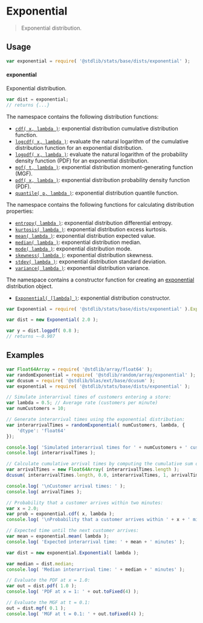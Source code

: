 <!--

@license Apache-2.0

Copyright (c) 2018 The Stdlib Authors.

Licensed under the Apache License, Version 2.0 (the "License");
you may not use this file except in compliance with the License.
You may obtain a copy of the License at

   http://www.apache.org/licenses/LICENSE-2.0

Unless required by applicable law or agreed to in writing, software
distributed under the License is distributed on an "AS IS" BASIS,
WITHOUT WARRANTIES OR CONDITIONS OF ANY KIND, either express or implied.
See the License for the specific language governing permissions and
limitations under the License.

-->

# Exponential

> Exponential distribution.

<section class="usage">

## Usage

```javascript
var exponential = require( '@stdlib/stats/base/dists/exponential' );
```

#### exponential

Exponential distribution.

```javascript
var dist = exponential;
// returns {...}
```

The namespace contains the following distribution functions:

<!-- <toc pattern="*+(cdf|pdf|mgf|quantile)*"> -->

<div class="namespace-toc">

-   <span class="signature">[`cdf( x, lambda )`][@stdlib/stats/base/dists/exponential/cdf]</span><span class="delimiter">: </span><span class="description">exponential distribution cumulative distribution function.</span>
-   <span class="signature">[`logcdf( x, lambda )`][@stdlib/stats/base/dists/exponential/logcdf]</span><span class="delimiter">: </span><span class="description">evaluate the natural logarithm of the cumulative distribution function for an exponential distribution.</span>
-   <span class="signature">[`logpdf( x, lambda )`][@stdlib/stats/base/dists/exponential/logpdf]</span><span class="delimiter">: </span><span class="description">evaluate the natural logarithm of the probability density function (PDF) for an exponential distribution.</span>
-   <span class="signature">[`mgf( t, lambda )`][@stdlib/stats/base/dists/exponential/mgf]</span><span class="delimiter">: </span><span class="description">exponential distribution moment-generating function (MGF).</span>
-   <span class="signature">[`pdf( x, lambda )`][@stdlib/stats/base/dists/exponential/pdf]</span><span class="delimiter">: </span><span class="description">exponential distribution probability density function (PDF).</span>
-   <span class="signature">[`quantile( p, lambda )`][@stdlib/stats/base/dists/exponential/quantile]</span><span class="delimiter">: </span><span class="description">exponential distribution quantile function.</span>

</div>

<!-- </toc> -->

The namespace contains the following functions for calculating distribution properties:

<!-- <toc pattern="*+(entropy|kurtosis|mean|median|mode|skewness|stdev|variance)*"> -->

<div class="namespace-toc">

-   <span class="signature">[`entropy( lambda )`][@stdlib/stats/base/dists/exponential/entropy]</span><span class="delimiter">: </span><span class="description">exponential distribution differential entropy.</span>
-   <span class="signature">[`kurtosis( lambda )`][@stdlib/stats/base/dists/exponential/kurtosis]</span><span class="delimiter">: </span><span class="description">exponential distribution excess kurtosis.</span>
-   <span class="signature">[`mean( lambda )`][@stdlib/stats/base/dists/exponential/mean]</span><span class="delimiter">: </span><span class="description">exponential distribution expected value.</span>
-   <span class="signature">[`median( lambda )`][@stdlib/stats/base/dists/exponential/median]</span><span class="delimiter">: </span><span class="description">exponential distribution median.</span>
-   <span class="signature">[`mode( lambda )`][@stdlib/stats/base/dists/exponential/mode]</span><span class="delimiter">: </span><span class="description">exponential distribution mode.</span>
-   <span class="signature">[`skewness( lambda )`][@stdlib/stats/base/dists/exponential/skewness]</span><span class="delimiter">: </span><span class="description">exponential distribution skewness.</span>
-   <span class="signature">[`stdev( lambda )`][@stdlib/stats/base/dists/exponential/stdev]</span><span class="delimiter">: </span><span class="description">exponential distribution standard deviation.</span>
-   <span class="signature">[`variance( lambda )`][@stdlib/stats/base/dists/exponential/variance]</span><span class="delimiter">: </span><span class="description">exponential distribution variance.</span>

</div>

<!-- </toc> -->

The namespace contains a constructor function for creating an [exponential][exponential-distribution] distribution object.

<!-- <toc pattern="*ctor*"> -->

<div class="namespace-toc">

-   <span class="signature">[`Exponential( [lambda] )`][@stdlib/stats/base/dists/exponential/ctor]</span><span class="delimiter">: </span><span class="description">exponential distribution constructor.</span>

</div>

<!-- </toc> -->

```javascript
var Exponential = require( '@stdlib/stats/base/dists/exponential' ).Exponential;

var dist = new Exponential( 2.0 );

var y = dist.logpdf( 0.8 );
// returns ~-0.907
```

</section>

<!-- /.usage -->

<section class="examples">

## Examples

<!-- TODO: better examples -->

<!-- eslint no-undef: "error" -->

```javascript
var Float64Array = require( '@stdlib/array/float64' );
var randomExponential = require( '@stdlib/random/array/exponential' );
var dcusum = require( '@stdlib/blas/ext/base/dcusum' );
var exponential = require( '@stdlib/stats/base/dists/exponential' );

// Simulate interarrival times of customers entering a store:
var lambda = 0.5; // Average rate (customers per minute)
var numCustomers = 10;

// Generate interarrival times using the exponential distribution:
var interarrivalTimes = randomExponential( numCustomers, lambda, {
    'dtype': 'float64'
});

console.log( 'Simulated interarrival times for ' + numCustomers + ' customers: ' );
console.log( interarrivalTimes );

// Calculate cumulative arrival times by computing the cumulative sum of interarrival times:
var arrivalTimes = new Float64Array( interarrivalTimes.length );
dcusum( interarrivalTimes.length, 0.0, interarrivalTimes, 1, arrivalTimes, 1 );

console.log( '\nCustomer arrival times: ' );
console.log( arrivalTimes );

// Probability that a customer arrives within two minutes:
var x = 2.0;
var prob = exponential.cdf( x, lambda );
console.log( '\nProbability that a customer arrives within ' + x + ' minutes: ' + prob.toFixed(4) );

// Expected time until the next customer arrives:
var mean = exponential.mean( lambda );
console.log( 'Expected interarrival time: ' + mean + ' minutes' );

var dist = new exponential.Exponential( lambda );

var median = dist.median;
console.log( 'Median interarrival time: ' + median + ' minutes' );

// Evaluate the PDF at x = 1.0:
var out = dist.pdf( 1.0 );
console.log( 'PDF at x = 1: ' + out.toFixed(4) );

// Evaluate the MGF at t = 0.1:
out = dist.mgf( 0.1 );
console.log( 'MGF at t = 0.1: ' + out.toFixed(4) );
```

</section>

<!-- /.examples -->

<!-- Section for related `stdlib` packages. Do not manually edit this section, as it is automatically populated. -->

<section class="related">

</section>

<!-- /.related -->

<!-- Section for all links. Make sure to keep an empty line after the `section` element and another before the `/section` close. -->

<section class="links">

[exponential-distribution]: https://en.wikipedia.org/wiki/Exponential_distribution

<!-- <toc-links> -->

[@stdlib/stats/base/dists/exponential/ctor]: https://github.com/stdlib-js/stats/tree/main/base/dists/exponential/ctor

[@stdlib/stats/base/dists/exponential/entropy]: https://github.com/stdlib-js/stats/tree/main/base/dists/exponential/entropy

[@stdlib/stats/base/dists/exponential/kurtosis]: https://github.com/stdlib-js/stats/tree/main/base/dists/exponential/kurtosis

[@stdlib/stats/base/dists/exponential/mean]: https://github.com/stdlib-js/stats/tree/main/base/dists/exponential/mean

[@stdlib/stats/base/dists/exponential/median]: https://github.com/stdlib-js/stats/tree/main/base/dists/exponential/median

[@stdlib/stats/base/dists/exponential/mode]: https://github.com/stdlib-js/stats/tree/main/base/dists/exponential/mode

[@stdlib/stats/base/dists/exponential/skewness]: https://github.com/stdlib-js/stats/tree/main/base/dists/exponential/skewness

[@stdlib/stats/base/dists/exponential/stdev]: https://github.com/stdlib-js/stats/tree/main/base/dists/exponential/stdev

[@stdlib/stats/base/dists/exponential/variance]: https://github.com/stdlib-js/stats/tree/main/base/dists/exponential/variance

[@stdlib/stats/base/dists/exponential/cdf]: https://github.com/stdlib-js/stats/tree/main/base/dists/exponential/cdf

[@stdlib/stats/base/dists/exponential/logcdf]: https://github.com/stdlib-js/stats/tree/main/base/dists/exponential/logcdf

[@stdlib/stats/base/dists/exponential/logpdf]: https://github.com/stdlib-js/stats/tree/main/base/dists/exponential/logpdf

[@stdlib/stats/base/dists/exponential/mgf]: https://github.com/stdlib-js/stats/tree/main/base/dists/exponential/mgf

[@stdlib/stats/base/dists/exponential/pdf]: https://github.com/stdlib-js/stats/tree/main/base/dists/exponential/pdf

[@stdlib/stats/base/dists/exponential/quantile]: https://github.com/stdlib-js/stats/tree/main/base/dists/exponential/quantile

<!-- </toc-links> -->

</section>

<!-- /.links -->

